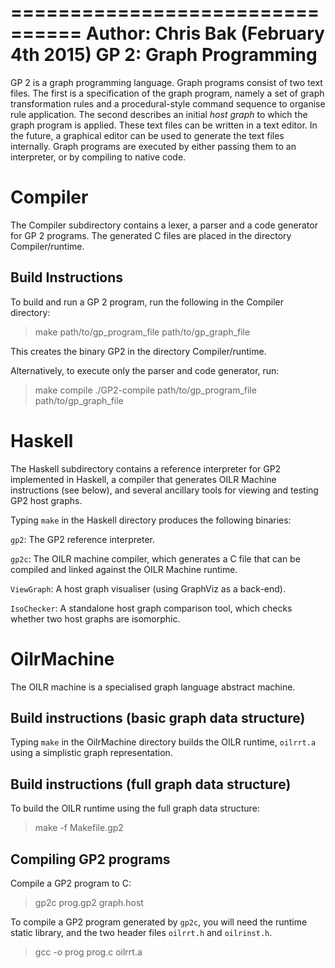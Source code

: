 ================================
Author: Chris Bak (February 4th 2015)
GP 2: Graph Programming
================================

GP 2 is a graph programming language. Graph programs consist of two text files. The first is a specification of the graph program, namely a set of graph transformation rules and a procedural-style command sequence to organise rule application. The second describes an initial _host graph_ to which the graph program is applied. These text files can be written in a text editor. In the future, a graphical editor can be used to generate the text files internally. Graph programs are executed by either passing them to an interpreter, or by compiling to native code.


Compiler
========

The Compiler subdirectory contains a lexer, a parser and a code generator for GP 2 programs. The generated C files are placed in the directory Compiler/runtime.

Build Instructions
---------------------

To build and run a GP 2 program, run the following in the Compiler directory:

> make path/to/gp_program_file path/to/gp_graph_file

This creates the binary GP2 in the directory Compiler/runtime.  

Alternatively, to execute only the parser and code generator, run:
> make compile 
> ./GP2-compile path/to/gp_program_file path/to/gp_graph_file


Haskell
=======

The Haskell subdirectory contains a reference interpreter for GP2 implemented in Haskell, a compiler that generates OILR Machine instructions (see below), and several ancillary tools for viewing and testing GP2 host graphs.

Typing `make` in the Haskell directory produces the following binaries:

`gp2`: The GP2 reference interpreter.

`gp2c`: The OILR machine compiler, which generates a C file that can be compiled and linked against the OILR Machine runtime.

`ViewGraph`: A host graph visualiser (using GraphViz as a back-end).

`IsoChecker`: A standalone host graph comparison tool, which checks whether two host graphs are isomorphic.



OilrMachine
===========

The OILR machine is a specialised graph language abstract machine.


Build instructions (basic graph data structure)
-----------------------------------------------

Typing `make` in the OilrMachine directory builds the OILR runtime, `oilrrt.a` using a simplistic graph representation.


Build instructions (full graph data structure)
-----------------------------------------------

To build the OILR runtime using the full graph data structure:

> make -f Makefile.gp2


Compiling GP2 programs
----------------------

Compile a GP2 program to C:

> gp2c prog.gp2 graph.host


To compile a GP2 program generated by `gp2c`, you will need the runtime static library, and the two header files `oilrrt.h` and `oilrinst.h`. 

> gcc -o prog prog.c oilrrt.a

